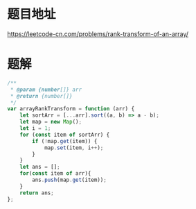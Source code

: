 # 题目地址
https://leetcode-cn.com/problems/rank-transform-of-an-array/

# 题解
```js
/**
 * @param {number[]} arr
 * @return {number[]}
 */
var arrayRankTransform = function (arr) {
    let sortArr = [...arr].sort((a, b) => a - b);
    let map = new Map();
    let i = 1;
    for (const item of sortArr) {
        if (!map.get(item)) {
            map.set(item, i++);
        }
    }
    let ans = [];
    for(const item of arr){
        ans.push(map.get(item));
    }
    return ans;
};
```